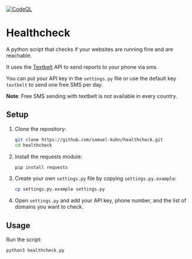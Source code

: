 [![CodeQL](https://github.com/samuel-kuhn/healthcheck/actions/workflows/github-code-scanning/codeql/badge.svg)](https://github.com/samuel-kuhn/healthcheck/actions/workflows/github-code-scanning/codeql)

# Healthcheck

A python script that checks if your websites are running fine and are reachable.

It uses the [Textbelt](https://textbelt.com) API to send reports to your phone via sms.

You can put your API key in the ```settings.py``` file or use the default key ```textbelt``` to send one free SMS per day. 

**Note**: Free SMS sending with textbelt is not available in every country.


## Setup

1. Clone the repository:
   ```sh
   git clone https://github.com/samuel-kuhn/healthcheck.git
   cd healthcheck
   ```

2. Install the requests module:
   ```sh
   pip install requests
   ```

3. Create your own `settings.py` file by copying `settings.py.example`:
   ```sh
   cp settings.py.example settings.py
   ```

4. Open `settings.py` and add your API key, phone number, and the list of domains you want to check.
   

## Usage

Run the script:
```sh
python3 healthcheck.py
```


